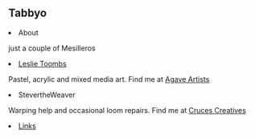 ## Tabbyo


<p><li>About</li>

just a couple of Mesilleros</p>

<p><li> <a href="https://LeslieToombs.com">Leslie Toombs</a></li></p>

<p>Pastel, acrylic and mixed media art. Find me at <a href="https://agaveartists.com">Agave Artists</a>
  
</p>
<li>StevertheWeaver</li>

<p>Warping help and occasional loom repairs. Find me at <a href="https://CrucesCreatives.org">Cruces Creatives</a>
</p>

<p><li><a href="https://tabbyo.com/links.html">Links</a></li>
  
</p>

